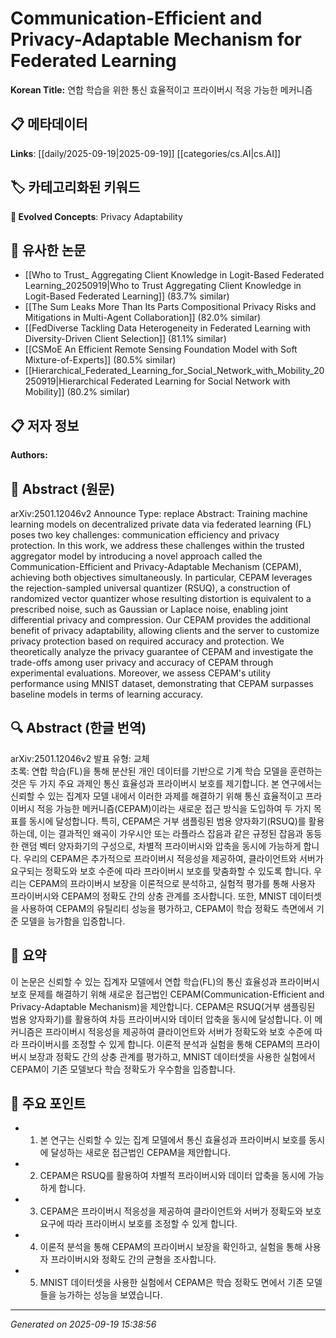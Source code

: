 
# Communication-Efficient and Privacy-Adaptable Mechanism for Federated Learning

**Korean Title:** 연합 학습을 위한 통신 효율적이고 프라이버시 적응 가능한 메커니즘

## 📋 메타데이터

**Links**: [[daily/2025-09-19|2025-09-19]] [[categories/cs.AI|cs.AI]]

## 🏷️ 카테고리화된 키워드
**🚀 Evolved Concepts**: Privacy Adaptability

## 🔗 유사한 논문
- [[Who to Trust_ Aggregating Client Knowledge in Logit-Based Federated Learning_20250919|Who to Trust Aggregating Client Knowledge in Logit-Based Federated Learning]] (83.7% similar)
- [[The Sum Leaks More Than Its Parts Compositional Privacy Risks and Mitigations in Multi-Agent Collaboration]] (82.0% similar)
- [[FedDiverse Tackling Data Heterogeneity in Federated Learning with Diversity-Driven Client Selection]] (81.1% similar)
- [[CSMoE An Efficient Remote Sensing Foundation Model with Soft Mixture-of-Experts]] (80.5% similar)
- [[Hierarchical_Federated_Learning_for_Social_Network_with_Mobility_20250919|Hierarchical Federated Learning for Social Network with Mobility]] (80.2% similar)

## 📋 저자 정보

**Authors:** 

## 📄 Abstract (원문)

arXiv:2501.12046v2 Announce Type: replace 
Abstract: Training machine learning models on decentralized private data via federated learning (FL) poses two key challenges: communication efficiency and privacy protection. In this work, we address these challenges within the trusted aggregator model by introducing a novel approach called the Communication-Efficient and Privacy-Adaptable Mechanism (CEPAM), achieving both objectives simultaneously. In particular, CEPAM leverages the rejection-sampled universal quantizer (RSUQ), a construction of randomized vector quantizer whose resulting distortion is equivalent to a prescribed noise, such as Gaussian or Laplace noise, enabling joint differential privacy and compression. Our CEPAM provides the additional benefit of privacy adaptability, allowing clients and the server to customize privacy protection based on required accuracy and protection. We theoretically analyze the privacy guarantee of CEPAM and investigate the trade-offs among user privacy and accuracy of CEPAM through experimental evaluations. Moreover, we assess CEPAM's utility performance using MNIST dataset, demonstrating that CEPAM surpasses baseline models in terms of learning accuracy.

## 🔍 Abstract (한글 번역)

arXiv:2501.12046v2 발표 유형: 교체  
초록: 연합 학습(FL)을 통해 분산된 개인 데이터를 기반으로 기계 학습 모델을 훈련하는 것은 두 가지 주요 과제인 통신 효율성과 프라이버시 보호를 제기합니다. 본 연구에서는 신뢰할 수 있는 집계자 모델 내에서 이러한 과제를 해결하기 위해 통신 효율적이고 프라이버시 적응 가능한 메커니즘(CEPAM)이라는 새로운 접근 방식을 도입하여 두 가지 목표를 동시에 달성합니다. 특히, CEPAM은 거부 샘플링된 범용 양자화기(RSUQ)를 활용하는데, 이는 결과적인 왜곡이 가우시안 또는 라플라스 잡음과 같은 규정된 잡음과 동등한 랜덤 벡터 양자화기의 구성으로, 차별적 프라이버시와 압축을 동시에 가능하게 합니다. 우리의 CEPAM은 추가적으로 프라이버시 적응성을 제공하여, 클라이언트와 서버가 요구되는 정확도와 보호 수준에 따라 프라이버시 보호를 맞춤화할 수 있도록 합니다. 우리는 CEPAM의 프라이버시 보장을 이론적으로 분석하고, 실험적 평가를 통해 사용자 프라이버시와 CEPAM의 정확도 간의 상충 관계를 조사합니다. 또한, MNIST 데이터셋을 사용하여 CEPAM의 유틸리티 성능을 평가하고, CEPAM이 학습 정확도 측면에서 기준 모델을 능가함을 입증합니다.

## 📝 요약

이 논문은 신뢰할 수 있는 집계자 모델에서 연합 학습(FL)의 통신 효율성과 프라이버시 보호 문제를 해결하기 위해 새로운 접근법인 CEPAM(Communication-Efficient and Privacy-Adaptable Mechanism)을 제안합니다. CEPAM은 RSUQ(거부 샘플링된 범용 양자화기)를 활용하여 차등 프라이버시와 데이터 압축을 동시에 달성합니다. 이 메커니즘은 프라이버시 적응성을 제공하여 클라이언트와 서버가 정확도와 보호 수준에 따라 프라이버시를 조정할 수 있게 합니다. 이론적 분석과 실험을 통해 CEPAM의 프라이버시 보장과 정확도 간의 상충 관계를 평가하고, MNIST 데이터셋을 사용한 실험에서 CEPAM이 기존 모델보다 학습 정확도가 우수함을 입증합니다.

## 🎯 주요 포인트

- 1. 본 연구는 신뢰할 수 있는 집계 모델에서 통신 효율성과 프라이버시 보호를 동시에 달성하는 새로운 접근법인 CEPAM을 제안합니다.

- 2. CEPAM은 RSUQ를 활용하여 차별적 프라이버시와 데이터 압축을 동시에 가능하게 합니다.

- 3. CEPAM은 프라이버시 적응성을 제공하여 클라이언트와 서버가 정확도와 보호 요구에 따라 프라이버시 보호를 조정할 수 있게 합니다.

- 4. 이론적 분석을 통해 CEPAM의 프라이버시 보장을 확인하고, 실험을 통해 사용자 프라이버시와 정확도 간의 균형을 조사합니다.

- 5. MNIST 데이터셋을 사용한 실험에서 CEPAM은 학습 정확도 면에서 기존 모델들을 능가하는 성능을 보였습니다.

---

*Generated on 2025-09-19 15:38:56*